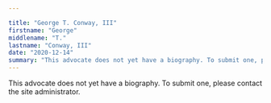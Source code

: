 ```yaml
---

title: "George T. Conway, III"
firstname: "George"
middlename: "T."
lastname: "Conway, III"
date: "2020-12-14"
summary: "This advocate does not yet have a biography. To submit one, please contact the site administrator."
---
```

This advocate does not yet have a biography. To submit one, please contact the site administrator.

